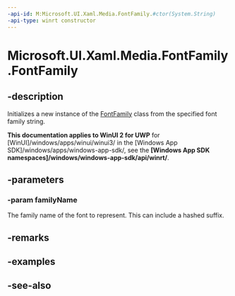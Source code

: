 ```yaml
---
-api-id: M:Microsoft.UI.Xaml.Media.FontFamily.#ctor(System.String)
-api-type: winrt constructor
---
```


<!-- Method syntax
public FontFamily(System.String familyName)
-->

# Microsoft.UI.Xaml.Media.FontFamily.FontFamily

## -description
Initializes a new instance of the [FontFamily](fontfamily.md) class from the specified font family string.

**This documentation applies to WinUI 2 for UWP** for [WinUI]/windows/apps/winui/winui3/ in the [Windows App SDK]/windows/apps/windows-app-sdk/, see the **[Windows App SDK namespaces]/windows/windows-app-sdk/api/winrt/**.

## -parameters
### -param familyName
The family name of the font to represent. This can include a hashed suffix. 
<!--For details see ...-->

## -remarks

## -examples

## -see-also
